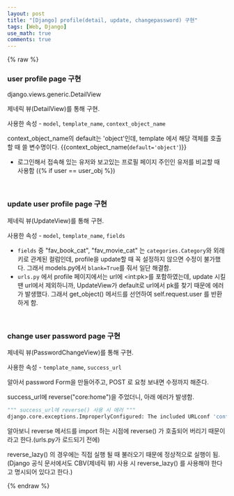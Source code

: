 ```yaml
---
layout: post
title: "[Django] profile(detail, update, changepassword) 구현"
tags: [Web, Django]
use_math: true
comments: true
---
```


{% raw %}

### user profile page 구현

django.views.generic.DetailView

제네릭 뷰(DetailView)를 통해 구현.

사용한 속성 - `model`, `template_name`, `context_object_name`

context_object_name의 default는 'object'인데, template 에서 해당 객체를 호출할 때 쓸 변수명이다. {{context_object_name(`default='object'`)}}

- 로그인해서 접속해 있는 유저와 보고있는 프로필 페이지 주인인 유저를 비교할 때 사용함 ({% if user ==  user_obj %})

<br>

### update user profile page 구현

제네릭 뷰(UpdateView)를 통해 구현.

사용한 속성 - `model`, `template_name`, `fields`

- `fields` 중 "fav_book_cat", "fav_movie_cat" 는 `categories.Category`와 외래키로 관계된 컬럼인데, profile을 update할 때 꼭 설정하지 않으면 수정이 불가했다. 그래서 models.py에서 `blank=True`를 줘서 일단 해결함.
- `urls.py` 에서 profile 페이지에서는 url에 &lt;int:pk&gt;를 포함하였는데, update 시킬 땐 url에서 제외하니까, UpdateView가 default로 url에서 pk를 찾기 때문에 에러가 발생했다. 그래서 get_object() 메서드를 선언하여 self.request.user 를 반환하게 함.

<br>

### change user password page 구현

제네릭 뷰(PasswordChangeView)를 통해 구현.

사용한 속성 - `template_name`, `success_url`

알아서 password Form을 만들어주고, POST 로 요청 보내면 수정까지 해준다.

success_url에 reverse("core:home")을 주었더니, 아래 에러가 발생함.

```python
""" success_url에 reverse() 사용 시 에러 """
django.core.exceptions.ImproperlyConfigured: The included URLconf 'config.urls' does not appear to have any patterns in it. If you see valid patterns in the file then the issue is probably caused by a circular import.
```

알아보니 reverse 메서드를 import 하는 시점에 reverse() 가 호출되어 버리기 때문이라고 한다.(urls.py가 로드되기 전에)

reverse_lazy() 의 경우에는 직접 실행 될 때 불러오기 때문에 정상적으로 실행이 됨. (Django 공식 문서에서도 CBV(제네릭 뷰) 사용 시 reverse_lazy() 를 사용해야 한다고 명시되어 있다고 한다.)

{% endraw %}
